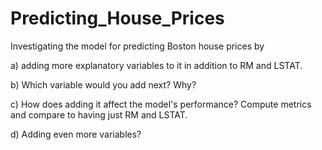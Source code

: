 # Predicting_House_Prices

Investigating the model for predicting Boston house prices by 

a) adding more explanatory variables to it in addition to RM and LSTAT.

b) Which variable would you add next? Why?

c) How does adding it affect the model's performance? Compute metrics and compare to having just RM and LSTAT.

d) Adding even more variables?
